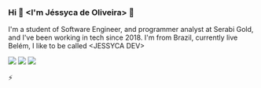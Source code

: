 ### <strong>Hi</strong> 👋 <I'm Jéssyca de Oliveira> 👾

I'm a student of Software Engineer, and programmer analyst at Serabi Gold, and I've been working in tech since
2018. I'm from Brazil, currently live Belém, I like to be called &lt;JESSYCA DEV&gt;

[<img src="https://img.shields.io/badge/twitter-%231DA1F2.svg?&style=for-the-badge&logo=twitter&logoColor=white" />](https://twitter.com/jessycadev)
[<img src="https://img.shields.io/badge/linkedin-%230077B5.svg?&style=for-the-badge&logo=linkedin&logoColor=white" />](https://www.linkedin.com/in/jessycadev/)
[<img src = "https://img.shields.io/badge/instagram-%23E4405F.svg?&style=for-the-badge&logo=instagram&logoColor=white">](https://www.instagram.com/jessycadev/)


⚡ 

